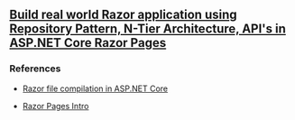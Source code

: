 ## [Build real world Razor application using Repository Pattern, N-Tier Architecture, API's in ASP.NET Core Razor Pages](https://github.com/eduflornet/dotnet/tree/main/net6.0/aspnetcore-web-app)

### References
- [Razor file compilation in ASP.NET Core](https://learn.microsoft.com/es-mx/aspnet/core/mvc/views/view-compilation?view=aspnetcore-6.0&tabs=visual-studio)

- [Razor Pages Intro](https://learn.microsoft.com/es-mx/aspnet/core/razor-pages/?view=aspnetcore-6.0&tabs=visual-studio)